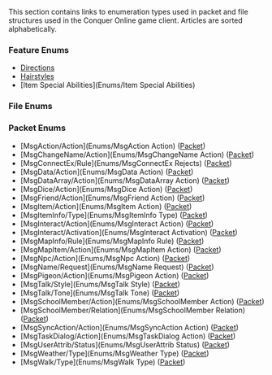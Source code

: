 This section contains links to enumeration types used in packet and file structures used in the Conquer Online game client. Articles are sorted alphabetically.

### Feature Enums
* [Directions](Enums/Directions)
* [Hairstyles](Enums/Hairstyles)
* [Item Special Abilities](Enums/Item Special Abilities)

### File Enums

### Packet Enums
* [MsgAction/Action](Enums/MsgAction Action) ([Packet](Packets/MsgAction))
* [MsgChangeName/Action](Enums/MsgChangeName Action) ([Packet](Packets/MsgChangeName))
* [MsgConnectEx/Rule](Enums/MsgConnectEx Rejects) ([Packet](Packets/MsgConnectEx))
* [MsgData/Action](Enums/MsgData Action) ([Packet](Packets/MsgData))
* [MsgDataArray/Action](Enums/MsgDataArray Action) ([Packet](Packets/MsgDataArray))
* [MsgDice/Action](Enums/MsgDice Action) ([Packet](Packets/MsgDice))
* [MsgFriend/Action](Enums/MsgFriend Action) ([Packet](Packets/MsgFriend))
* [MsgItem/Action](Enums/MsgItem Action) ([Packet](Packets/MsgItem))
* [MsgItemInfo/Type](Enums/MsgItemInfo Type) ([Packet](Packets/MsgItemInfo))
* [MsgInteract/Action](Enums/MsgInteract Action) ([Packet](Packets/MsgInteract))
* [MsgInteract/Activation](Enums/MsgInteract Activation) ([Packet](Packets/MsgInteract))
* [MsgMapInfo/Rule](Enums/MsgMapInfo Rule) ([Packet](Packets/MsgMapInfo))
* [MsgMapItem/Action](Enums/MsgMapItem Action) ([Packet](Packets/MsgMapItem))
* [MsgNpc/Action](Enums/MsgNpc Action) ([Packet](Packets/MsgNpc))
* [MsgName/Request](Enums/MsgName Request) ([Packet](Packets/MsgName))
* [MsgPigeon/Action](Enums/MsgPigeon Action) ([Packet](Packets/MsgPigeon))
* [MsgTalk/Style](Enums/MsgTalk Style) ([Packet](Packets/MsgTalk))
* [MsgTalk/Tone](Enums/MsgTalk Tone) ([Packet](Packets/MsgTalk))
* [MsgSchoolMember/Action](Enums/MsgSchoolMember Action) ([Packet](Packets/Archive/MsgSchoolMember))
* [MsgSchoolMember/Relation](Enums/MsgSchoolMember Relation) ([Packet](Packets/Archive/MsgSchoolMember))
* [MsgSyncAction/Action](Enums/MsgSyncAction Action) ([Packet](Packets/MsgSyncAction))
* [MsgTaskDialog/Action](Enums/MsgTaskDialog Action) ([Packet](Packets/MsgTaskDialog))
* [MsgUserAttrib/Status](Enums/MsgUserAttrib Status) ([Packet](Packets/MsgUserAttrib))
* [MsgWeather/Type](Enums/MsgWeather Type) ([Packet](Packets/MsgWeather))
* [MsgWalk/Type](Enums/MsgWalk Type) ([Packet](Packets/MsgWalk))